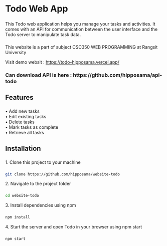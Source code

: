 <h1 align="left">Todo Web App</h1>

###

<p align="left">This Todo web application helps you manage your tasks and activities. It comes with an API for communication between the user interface and the Todo server to manipulate task data.</p>

###
This website is a part of subject CSC350 WEB PROGRAMMING at Rangsit University

Visit demo websit : https://todo-hipposama.vercel.app/

<h3 align="left">Can download API is here : https://github.com/hipposama/api-todo</h3>

###

<h2 align="left">Features</h2>

###

<p align="left">• Add new tasks<br>• Edit existing tasks<br>• Delete tasks<br>• Mark tasks as complete<br>•  Retrieve all tasks</p>

###

<h2 align="left">Installation</h2>

###

<p align="left">1. Clone this project to your machine</p>

### 

```bash
git clone https://github.com/hipposama/website-todo
```

<p align="left">2. Navigate to the project folder</p>

###

```bash
cd website-todo
```

<p align="left">3. Install dependencies using npm</p>

###

```bash
npm install
```

<p align="left">4. Start the server and open Todo in your browser using npm start</p>

###

```bash
npm start
```
